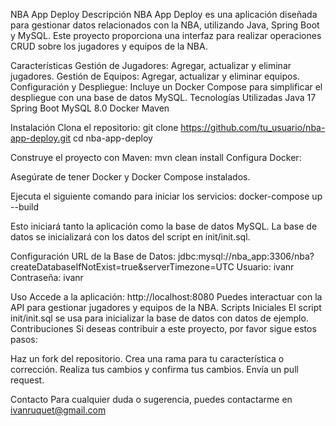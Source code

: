 NBA App Deploy
Descripción
NBA App Deploy es una aplicación diseñada para gestionar datos relacionados con la NBA, utilizando Java, Spring Boot y MySQL. Este proyecto proporciona una interfaz para realizar operaciones CRUD sobre los jugadores y equipos de la NBA.

Características
Gestión de Jugadores: Agregar, actualizar y eliminar jugadores.
Gestión de Equipos: Agregar, actualizar y eliminar equipos.
Configuración y Despliegue: Incluye un Docker Compose para simplificar el despliegue con una base de datos MySQL.
Tecnologías Utilizadas
Java 17
Spring Boot
MySQL 8.0
Docker
Maven

Instalación
Clona el repositorio:
git clone https://github.com/tu_usuario/nba-app-deploy.git
cd nba-app-deploy

Construye el proyecto con Maven:
mvn clean install
Configura Docker:

Asegúrate de tener Docker y Docker Compose instalados.

Ejecuta el siguiente comando para iniciar los servicios:
docker-compose up --build

Esto iniciará tanto la aplicación como la base de datos MySQL. La base de datos se inicializará con los datos del script en init/init.sql.

Configuración
URL de la Base de Datos: jdbc:mysql://nba_app:3306/nba?createDatabaseIfNotExist=true&serverTimezone=UTC
Usuario: ivanr
Contraseña: ivanr

Uso
Accede a la aplicación: http://localhost:8080
Puedes interactuar con la API para gestionar jugadores y equipos de la NBA.
Scripts Iniciales
El script init/init.sql se usa para inicializar la base de datos con datos de ejemplo.
Contribuciones
Si deseas contribuir a este proyecto, por favor sigue estos pasos:

Haz un fork del repositorio.
Crea una rama para tu característica o corrección.
Realiza tus cambios y confirma tus cambios.
Envía un pull request.

Contacto
Para cualquier duda o sugerencia, puedes contactarme en ivanruquet@gmail.com
